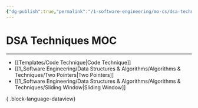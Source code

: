 ```yaml
---
{"dg-publish":true,"permalink":"/1-software-engineering/mo-cs/dsa-techniques-moc/","created":"2023-09-19T07:39:30.863-05:00","updated":"2023-09-19T07:39:59.288-05:00"}
---
```


# DSA Techniques MOC
---
- [[Templates/Code Technique\|Code Technique]]
- [[1_Software Engineering/Data Structures & Algorithms/Algorithms & Techniques/Two Pointers\|Two Pointers]]
- [[1_Software Engineering/Data Structures & Algorithms/Algorithms & Techniques/Sliding Window\|Sliding Window]]

{ .block-language-dataview}